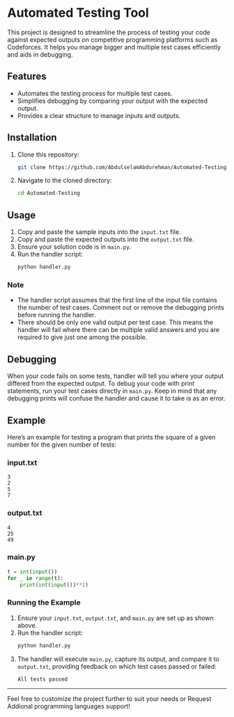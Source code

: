 
# Automated Testing Tool

This project is designed to streamline the process of testing your code against expected outputs on competitive programming platforms such as Codeforces. It helps you manage bigger and multiple test cases efficiently and aids in debugging.

## Features

- Automates the testing process for multiple test cases.
- Simplifies debugging by comparing your output with the expected output.
- Provides a clear structure to manage inputs and outputs.

## Installation

1. Clone this repository:
   ```bash
   git clone https://github.com/AbdulselamAbdurehman/Automated-Testing.git
   ```

2. Navigate to the cloned directory:
   ```bash
   cd Automated-Testing
   ```

## Usage

1. Copy and paste the sample inputs into the `input.txt` file.
2. Copy and paste the expected outputs into the `output.txt` file.
3. Ensure your solution code is in `main.py`.
4. Run the handler script:
   ```bash
   python handler.py
   ```

### Note
* The handler script assumes that the first line of the input file contains the number of test cases. Comment out or remove the debugging prints before running the handler.
* There should be only one valid output per test case. This means the handler will fail where there can be multiple valid answers and you are required to give just one among the possible.


## Debugging
When your code fails on some tests, handler will tell you where your output differed from the expected output. To debug your code with print statements, run your test cases directly in `main.py`. Keep in mind that any debugging prints will confuse the handler and cause it to  take is as an error.

## Example

Here’s an example for testing a program that prints the square of a given number for the given number of tests:

### input.txt
```
3
2
5
7
```

### output.txt
```
4
25
49
```

### main.py
```python
t = int(input())
for _ in range(t):
    print(int(input())**2)
```

### Running the Example

1. Ensure your `input.txt`, `output.txt`, and `main.py` are set up as shown above.
2. Run the handler script:
   ```bash
   python handler.py
   ```
3. The handler will execute `main.py`, capture its output, and compare it to `output.txt`, providing feedback on which test cases passed or failed:
   ```
   All tests passed
   ```

---

Feel free to customize the project further to suit your needs or Request Addional programming languages support! 